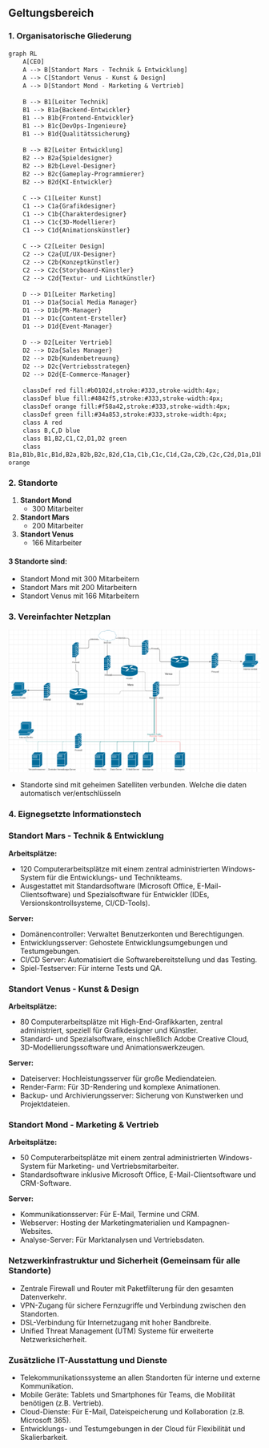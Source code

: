 ## Geltungsbereich

### 1. Organisatorische Gliederung
```mermaid
graph RL
    A[CEO]
    A --> B[Standort Mars - Technik & Entwicklung]
    A --> C[Standort Venus - Kunst & Design]
    A --> D[Standort Mond - Marketing & Vertrieb]
    
    B --> B1[Leiter Technik]
    B1 --> B1a{Backend-Entwickler}
    B1 --> B1b{Frontend-Entwickler}
    B1 --> B1c{DevOps-Ingenieure}
    B1 --> B1d{Qualitätssicherung}
    
    B --> B2[Leiter Entwicklung]
    B2 --> B2a{Spieldesigner}
    B2 --> B2b{Level-Designer}
    B2 --> B2c{Gameplay-Programmierer}
    B2 --> B2d{KI-Entwickler}
    
    C --> C1[Leiter Kunst]
    C1 --> C1a{Grafikdesigner}
    C1 --> C1b{Charakterdesigner}
    C1 --> C1c{3D-Modellierer}
    C1 --> C1d{Animationskünstler}
    
    C --> C2[Leiter Design]
    C2 --> C2a{UI/UX-Designer}
    C2 --> C2b{Konzeptkünstler}
    C2 --> C2c{Storyboard-Künstler}
    C2 --> C2d{Textur- und Lichtkünstler}
    
    D --> D1[Leiter Marketing]
    D1 --> D1a{Social Media Manager}
    D1 --> D1b{PR-Manager}
    D1 --> D1c{Content-Ersteller}
    D1 --> D1d{Event-Manager}
    
    D --> D2[Leiter Vertrieb]
    D2 --> D2a{Sales Manager}
    D2 --> D2b{Kundenbetreuung}
    D2 --> D2c{Vertriebsstrategen}
    D2 --> D2d{E-Commerce-Manager}

    classDef red fill:#b0102d,stroke:#333,stroke-width:4px;
    classDef blue fill:#4842f5,stroke:#333,stroke-width:4px;
    classDef orange fill:#f58a42,stroke:#333,stroke-width:4px;
    classDef green fill:#34a853,stroke:#333,stroke-width:4px;
    class A red
    class B,C,D blue
    class B1,B2,C1,C2,D1,D2 green
    class B1a,B1b,B1c,B1d,B2a,B2b,B2c,B2d,C1a,C1b,C1c,C1d,C2a,C2b,C2c,C2d,D1a,D1b,D1c,D1d,D2a,D2b,D2c,D2d orange

```
### 2. Standorte

1. **Standort Mond**
   - 300 Mitarbeiter
2. **Standort Mars**
   - 200 Mitarbeiter
3. **Standort Venus**
   - 166 Mitarbeiter

#### 3 Standorte sind:
- Standort Mond mit 300 Mitarbeitern
- Standort Mars mit 200 Mitarbeitern
- Standort Venus mit 166 Mitarbeitern

### 3. Vereinfachter Netzplan
![alt text](https://github.com/Team6IT26A/LF4/blob/main/bilder/netzplan.png?raw=true)

- Standorte sind mit geheimen Satelliten verbunden. Welche die daten automatisch ver/entschlüsseln

### 4. Eignegsetzte Informationstech

### Standort Mars - Technik & Entwicklung

**Arbeitsplätze:**
- 120 Computerarbeitsplätze mit einem zentral administrierten Windows-System für die Entwicklungs- und Technikteams.
- Ausgestattet mit Standardsoftware (Microsoft Office, E-Mail-Clientsoftware) und Spezialsoftware für Entwickler (IDEs, Versionskontrollsysteme, CI/CD-Tools).

**Server:**
- Domänencontroller: Verwaltet Benutzerkonten und Berechtigungen.
- Entwicklungsserver: Gehostete Entwicklungsumgebungen und Testumgebungen.
- CI/CD Server: Automatisiert die Softwarebereitstellung und das Testing.
- Spiel-Testserver: Für interne Tests und QA.

### Standort Venus - Kunst & Design

**Arbeitsplätze:**
- 80 Computerarbeitsplätze mit High-End-Grafikkarten, zentral administriert, speziell für Grafikdesigner und Künstler.
- Standard- und Spezialsoftware, einschließlich Adobe Creative Cloud, 3D-Modellierungssoftware und Animationswerkzeugen.

**Server:**
- Dateiserver: Hochleistungsserver für große Mediendateien.
- Render-Farm: Für 3D-Rendering und komplexe Animationen.
- Backup- und Archivierungsserver: Sicherung von Kunstwerken und Projektdateien.

### Standort Mond - Marketing & Vertrieb

**Arbeitsplätze:**
- 50 Computerarbeitsplätze mit einem zentral administrierten Windows-System für Marketing- und Vertriebsmitarbeiter.
- Standardsoftware inklusive Microsoft Office, E-Mail-Clientsoftware und CRM-Software.

**Server:**
- Kommunikationsserver: Für E-Mail, Termine und CRM.
- Webserver: Hosting der Marketingmaterialien und Kampagnen-Websites.
- Analyse-Server: Für Marktanalysen und Vertriebsdaten.

### Netzwerkinfrastruktur und Sicherheit (Gemeinsam für alle Standorte)

- Zentrale Firewall und Router mit Paketfilterung für den gesamten Datenverkehr.
- VPN-Zugang für sichere Fernzugriffe und Verbindung zwischen den Standorten.
- DSL-Verbindung für Internetzugang mit hoher Bandbreite.
- Unified Threat Management (UTM) Systeme für erweiterte Netzwerksicherheit.

### Zusätzliche IT-Ausstattung und Dienste

- Telekommunikationssysteme an allen Standorten für interne und externe Kommunikation.
- Mobile Geräte: Tablets und Smartphones für Teams, die Mobilität benötigen (z.B. Vertrieb).
- Cloud-Dienste: Für E-Mail, Dateispeicherung und Kollaboration (z.B. Microsoft 365).
- Entwicklungs- und Testumgebungen in der Cloud für Flexibilität und Skalierbarkeit.
